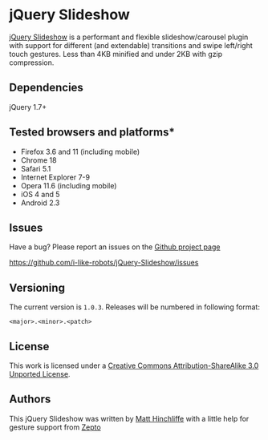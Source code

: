 # jQuery Slideshow
[jQuery Slideshow][1] is a performant and flexible slideshow/carousel plugin with support for different (and extendable) transitions and swipe left/right touch gestures. Less than 4KB minified and under 2KB with gzip compression.

## Dependencies

jQuery 1.7+

## Tested browsers and platforms*

 * Firefox 3.6 and 11 (including mobile)
 * Chrome 18
 * Safari 5.1
 * Internet Explorer 7-9
 * Opera 11.6 (including mobile)
 * iOS 4 and 5
 * Android 2.3

## Issues

Have a bug? Please report an issues on the [Github project page][1]

https://github.com/i-like-robots/jQuery-Slideshow/issues

## Versioning

The current version is `1.0.3`. Releases will be numbered in following format:

`<major>.<minor>.<patch>`

## License

This work is licensed under a [Creative Commons Attribution-ShareAlike 3.0 Unported License][3].

## Authors

This jQuery Slideshow was written by [Matt Hinchliffe][3] with a little help for gesture support from [Zepto][4]

 [1]: http://github.com/i-like-robots/jQuery-Slideshow
 [2]: http://creativecommons.org/licenses/by-sa/3.0/
 [3]: http://www.maketea.co.uk
 [4]: http://zeptojs.com/